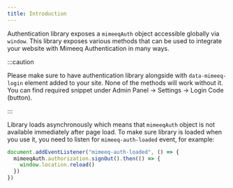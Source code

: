 ```yaml
---
title: Introduction
---
```


Authentication library exposes a `mimeeqAuth` object accessible globally via `window`.
This library exposes various methods that can be used to integrate your website with Mimeeq
Authentication in many ways.

:::caution

Please make sure to have authentication library alongside with `data-mimeeq-login` element
added to your site. None of the methods will work without it. You can find required snippet under
Admin Panel -> Settings -> Login Code (button).

:::

Library loads asynchronously which means that `mimeeqAuth` object is not available immediately after page load.
To make sure library is loaded when you use it, you need to listen for `mimeeq-auth-loaded` event, for example:

```js
document.addEventListener("mimeeq-auth-loaded", () => {
  mimeeqAuth.authorization.signOut().then(() => {
    window.location.reload()
  })
})
```
